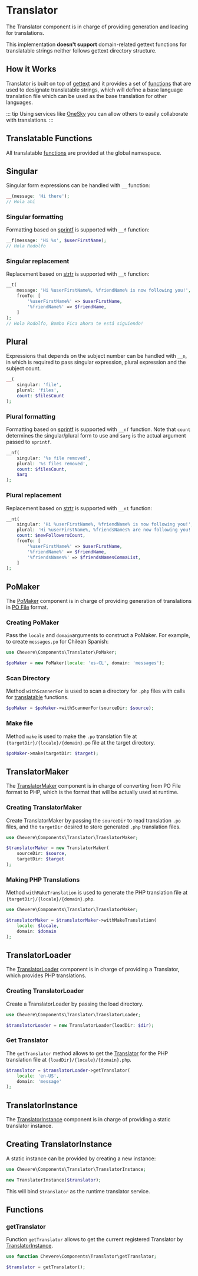 # Translator

The Translator component is in charge of providing generation and loading for translations.

This implementation **doesn't support** domain-related gettext functions for translatable strings neither follows gettext directory structure.

## How it Works

Translator is built on top of [gettext](https://www.gnu.org/software/gettext/) and it provides a set of [functions](https://github.com/chevere/chevere/blob/main/src/Chevere/Components/Translator/functions.php) that are used to designate translatable strings, which will define a base language translation file which can be used as the base translation for other languages.

::: tip
Using services like [OneSky](https://www.oneskyapp.com/) you can allow others to easily collaborate with translations.
:::

## Translatable Functions

All translatable [functions](https://github.com/chevere/chevere/blob/main/src/Chevere/Components/Translator/functions.php) are provided at the global namespace.

## Singular

Singular form expressions can be handled with `__` function:

```php
__(message: 'Hi there');
// Hola ahí
```

### Singular formatting

Formatting based on [sprintf](https://php.net/sprintf) is supported with `__f` function:

```php
__f(message: 'Hi %s', $userFirstName);
// Hola Rodolfo
```

### Singular replacement

Replacement based on [strtr](https://php.net/strtr) is supported with `__t` function:

```php
__t(
    message: 'Hi %userFirstName%, %friendName% is now following you!',
    fromTo: [
        '%userFirstName%' => $userFirstName,
        '%friendName%' => $friendName,
    ]
);
// Hola Rodolfo, Bombo Fica ahora te está siguiendo!
```

## Plural

Expressions that depends on the subject number can be handled with `__n`, in which is required to pass singular expression, plural expression and the subject count.

```php
__(
    singular: 'file',
    plural: 'files',
    count: $filesCount
);
```

### Plural formatting

Formatting based on [sprintf](https://php.net/sprintf) is supported with `__nf` function. Note that `count` determines the singular/plural form to use and `$arg` is the actual argument passed to `sprintf`.

```php
__nf(
    singular: '%s file removed',
    plural: '%s files removed',
    count: $filesCount,
    $arg
);
```

### Plural replacement

Replacement based on [strtr](https://php.net/strtr) is supported with `__nt` function:

```php
__nt(
    singular: 'Hi %userFirstName%, %friendName% is now following you!',
    plural: 'Hi %userFirstName%, %friendsNames% are now following you!',
    count: $newFollowersCount,
    fromTo: [
        '%userFirstName%' => $userFirstName,
        '%friendName%' => $friendName,
        '%friendsNames%' => $friendsNamesCommaList,
    ]
);
```

## PoMaker

The [PoMaker](../reference/Chevere/Components/Translator/PoMaker.md) component is in charge of providing generation of translations in [PO File](https://www.gnu.org/software/gettext/manual/html_node/PO-Files.html) format.

### Creating PoMaker

Pass the `locale` and `domain`arguments to construct a PoMaker. For example, to create `messages.po` for Chilean Spanish:

```php
use Chevere\Components\Translator\PoMaker;

$poMaker = new PoMaker(locale: 'es-CL', domain: 'messages');
```

### Scan Directory

Method `withScannerFor` is used to scan a directory for `.php` files with calls for [translatable](#how-it-works) functions.

```php
$poMaker = $poMaker->withScannerFor(sourceDir: $source);
```

### Make file

Method `make` is used to make the `.po` translation file at `{targetDir}/{locale}/{domain}.po` file at the target directory.

```php
$poMaker->make(targetDir: $target);
```

## TranslatorMaker

The [TranslatorMaker](../reference/Chevere/Components/Translator/TranslatorMaker.md) component is in charge of converting from PO File format to PHP, which is the format that will be actually used at runtime.

### Creating TranslatorMaker

Create TranslatorMaker by passing the `sourceDir` to read translation `.po` files, and the `targetDir` desired to store generated `.php` translation files.

```php
use Chevere\Components\Translator\TranslatorMaker;

$translatorMaker = new TranslatorMaker(
    sourceDir: $source,
    targetDir: $target
);
```

### Making PHP Translations

Method `withMakeTranslation` is used to generate the PHP translation file at `{targetDir}/{locale}/{domain}.php`.

```php
use Chevere\Components\Translator\TranslatorMaker;

$translatorMaker = $translatorMaker->withMakeTranslation(
    locale: $locale,
    domain: $domain
);
```

## TranslatorLoader

The [TranslatorLoader](../reference/Chevere/Components/Translator/TranslatorLoader.md) component is in charge of providing a Translator, which provides PHP translations.

### Creating TranslatorLoader

Create a TranslatorLoader by passing the load directory.

```php
use Chevere\Components\Translator\TranslatorLoader;

$translatorLoader = new TranslatorLoader(loadDir: $dir);
```

### Get Translator

The `getTranslator` method allows to get the [Translator](https://github.com/php-gettext/Translator) for the PHP translation file at `{loadDir}/{locale}/{domain}.php`.

```php
$translator = $translatorLoader->getTranslator(
    locale: 'en-US',
    domain: 'message'
);
```

## TranslatorInstance

The [TranslatorInstance](../reference/Chevere/Components/Translator/TranslatorInstance.md) component is in charge of providing a static translator instance.

## Creating TranslatorInstance

A static instance can be provided by creating a new instance:

```php
use Chevere\Components\Translator\TranslatorInstance;

new TranslatorInstance($translator);
```

This will bind `$translator` as the runtime translator service.

## Functions

### getTranslator

Function `getTranslator` allows to get the current registered Translator by [TranslatorInstance](#translatorinstance).

```php
use function Chevere\Components\Translator\getTranslator;

$translator = getTranslator();
```
